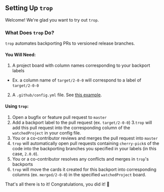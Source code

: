 ## Setting Up `trop`

Welcome! We're glad you want to try out `trop`.

### What Does `trop` Do?

`trop` automates backporting PRs to versioned release branches.

#### You Will Need:

1. A project board with column names corresponding to your backport labels
  - Ex. a column name of `target/2-0-0` will correspond to a label of `target/2-0-0`
2. A `.github/config.yml` file. See [this example](.example.config).

#### Using `trop`:

1. Open a bugfix or feature pull request to `master`
2. Add a backport label to the pull request (ex. `target/2-0-0`)
3.`trop` will add this pull request into the corresponding column of the `watchedProject` in your config file.
4. You or a co-contributor reviews and merges the pull request into `master`
5. `trop` will automatically open pull requests containing `cherry-pick`s of the code into the backporting branches you specified in your labels (in this case, `2.0.0`).
6. You or a co-contributor resolves any conflicts and merges in `trop`'s backports
7. `trop` will move the cards it created for this backport into corresponding columns (ex. `merged/2-0-0`) in the specified `watchedProject` board.

That's all there is to it! Congratulations, you did it! :tada:



